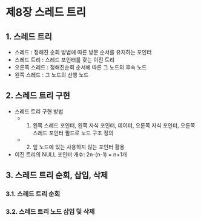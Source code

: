 # 제8장 스레드 트리

## 1. 스레드 트리
* 스레드 : 정해진 순회 방법에 따른 방문 순서를 유지하는 포인터
* 스레드 트리 : 스레드 포인터를 갖는 이진 트리
* 오른쪽 스레드 : 정해진순회 순서에 따른 그 노드의 후속 노드
* 왼쪽 스레드 : 그 노드의 선행 노드

## 2. 스레드 트리 구현
* 스레드 트리 구현 방법
  * 1. 왼쪽 스레드 포인터, 왼쪽 자식 포인터, 데이터, 오른쪽 자식 포인터, 오른쪽 스레드 포인터 필드로 노드 구조 정의
  * 2. 잎 노드에 있는 사용하지 않는 포인터 활용
* 이진 트리의 NULL 포인터 개수: 2n-(n-1) = n+1개

## 3. 스레드 트리 순회, 삽입, 삭제

### 3.1. 스레드 트리 순회

### 3.2. 스레드 트리 노드 삽입 및 삭제